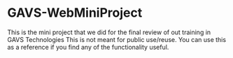 # GAVS-WebMiniProject
This is the mini project that we did for the final review of out training in GAVS Technologies
This is not meant for public use/reuse. You can use this as a reference if you find any of the functionality useful.
